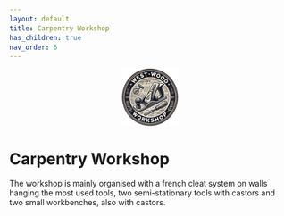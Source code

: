 ```yaml
---
layout: default
title: Carpentry Workshop
has_children: true
nav_order: 6
---
```

<p align="center"> <img src="../media/www_logo.png" width="20%" height="20%"/> </p>

# Carpentry Workshop

The workshop is mainly organised with a french cleat system on walls hanging the most used tools, 
two semi-stationary tools with castors and two small workbenches, also with castors. 